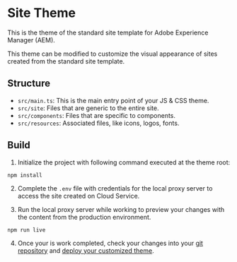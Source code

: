 # Site Theme

This is the theme of the standard site template for Adobe Experience Manager (AEM).

This theme can be modified to customize the visual appearance of sites created from the standard site template.

## Structure

* `src/main.ts`: This is the main entry point of your JS & CSS theme.
* `src/site`: Files that are generic to the entire site.
* `src/components`: Files that are specific to components.
* `src/resources`: Associated files, like icons, logos, fonts.

## Build

1. Initialize the project with following command executed at the theme root:

```
npm install
```

2. Complete the `.env` file with credentials for the local proxy server to access the site created on Cloud Service.

3. Run the local proxy server while working to preview your changes with the content from the production environment.

```
npm run live
```

4. Once your is work completed, check your changes into your [git repository](https://www.adobe.com/go/qsc_retrieve_git_access) and [deploy your customized theme](https://www.adobe.com/go/qsc_deploy_theme).
